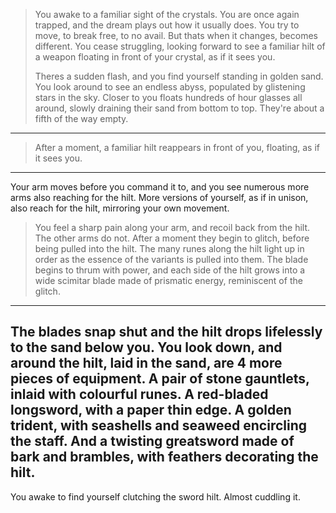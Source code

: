 > You awake to a familiar sight of the crystals. You are once again trapped, and the dream plays out how it usually does. You try to move, to break free, to no avail. But thats when it changes, becomes different. You cease struggling, looking forward to see a familiar hilt of a weapon floating in front of your crystal, as if it sees you.
> 
> Theres a sudden flash, and you find yourself standing in golden sand. You look around to see an endless abyss, populated by glistening stars in the sky. Closer to you floats hundreds of hour glasses all around, slowly draining their sand from bottom to top. They're about a fifth of the way empty.
---
> After a moment, a familiar hilt reappears in front of you, floating, as if it sees you.
----
Your arm moves before you command it to, and you see numerous more arms also reaching for the hilt. More versions of yourself, as if in unison, also reach for the hilt, mirroring your own movement.

> You feel a sharp pain along your arm, and recoil back from the hilt. The other arms do not. After a moment they begin to glitch, before being pulled into the hilt. The many runes along the hilt light up in order as the essence of the variants is pulled into them. The blade begins to thrum with power, and each side of the hilt grows into a wide scimitar blade made of prismatic energy, reminiscent of the glitch.
----
The blades snap shut and the hilt drops lifelessly to the sand below you. You look down, and around the hilt, laid in the sand, are 4 more pieces of equipment. A pair of stone gauntlets, inlaid with colourful runes. A red-bladed longsword, with a paper thin edge. A golden trident, with seashells and seaweed encircling the staff. And a twisting greatsword made of bark and brambles, with feathers decorating the hilt.
----
You awake to find yourself clutching the sword hilt. Almost cuddling it.